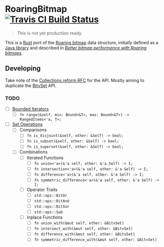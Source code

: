 # RoaringBitmap [![Travis CI Build Status][]][travis]

> This is not yet production ready.

This is a [Rust][] port of the [Roaring bitmap][] data structure, initially
defined as a [Java library][roaring-java] and described in [_Better bitmap
performance with Roaring bitmaps_][roaring-paper].

## Developing

Take note of the [Collections reform RFC][collections-rfc] for the API.  Mostly aiming to
duplicate the [BitvSet][] API.

### TODO

- [ ] [Bounded Iterators][]
  - [ ] `fn range(&self, min: Bound<&T>, max: Bound<&T>) -> RangedItems<'a, T>;`
- [ ] [Set Operations][]
  - [ ] Comparisons
    - [ ] `fn is_disjoint(&self, other: &Self) -> bool;`
    - [ ] `fn is_subset(&self, other: &Self) -> bool;`
    - [ ] `fn is_superset(&self, other: &Self) -> bool;`
  - [ ] Combinations
    - [ ] Iterated Functions
      - [ ] `fn union<'a>(&'a self, other: &'a Self) -> I;`
      - [ ] `fn intersection<'a>(&'a self, other: &'a Self) -> I;`
      - [ ] `fn difference<'a>(&'a self, other: &'a Self) -> I;`
      - [ ] `fn symmetric_difference<'a>(&'a self, other: &'a Self) -> I;`
    - [ ] Operator Traits
      - [ ] `std::ops::BitOr`
      - [ ] `std::ops::BitAnd`
      - [ ] `std::ops::BitXor`
      - [ ] `std::ops::Sub`
    - [ ] Inplace Functions
      - [ ] `fn union_with(&mut self, other: &BitvSet)`
      - [ ] `fn intersect_with(&mut self, other: &BitvSet)`
      - [ ] `fn difference_with(&mut self, other: &BitvSet)`
      - [ ] `fn symmetric_difference_with(&mut self, other: &BitvSet)`

[Travis CI Build Status]: https://img.shields.io/travis/Nemo157/roaring-rs.svg?style=flat-square
[travis]: https://travis-ci.org/Nemo157/roaring-rs
[Rust]: https://rust-lang.org
[Roaring bitmap]: http://roaringbitmap.org
[roaring-java]: https://github.com/lemire/RoaringBitmap
[roaring-paper]: http://arxiv.org/pdf/1402.6407v4
[collections-rfc]: https://github.com/rust-lang/rfcs/pull/235
[BitvSet]: http://doc.rust-lang.org/std/collections/bitv_set/struct.BitvSet.html
[Bounded Iterators]: https://github.com/aturon/rfcs/blob/collections-conventions/text/0000-collection-conventions.md#bounded-iterators
[Set Operations]: https://github.com/aturon/rfcs/blob/collections-conventions/text/0000-collection-conventions.md#set-operations
